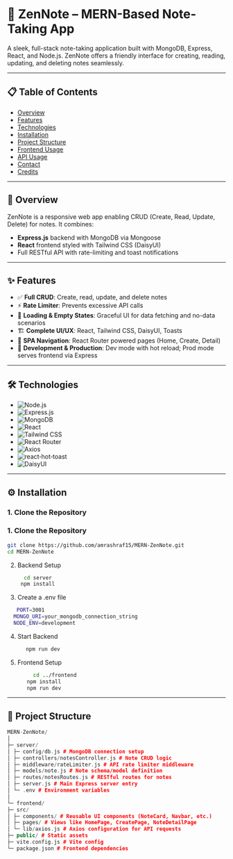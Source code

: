 # 📝 ZenNote – MERN-Based Note-Taking App

A sleek, full-stack note-taking application built with MongoDB, Express, React, and Node.js. ZenNote offers a friendly interface for creating, reading, updating, and deleting notes seamlessly.

---

## 📋 Table of Contents

- [Overview](#-overview)  
- [Features](#-features)  
- [Technologies](#-technologies)  
- [Installation](#-installation)  
- [Project Structure](#-project-structure)  
- [Frontend Usage](#-frontend-usage)  
- [API Usage](#-api-usage)  
- [Contact](#-contact)  
- [Credits](#-credits)  

---

## 📖 Overview

ZenNote is a responsive web app enabling CRUD (Create, Read, Update, Delete) for notes. It combines:

- **Express.js** backend with MongoDB via Mongoose  
- **React** frontend styled with Tailwind CSS (DaisyUI)  
- Full RESTful API with rate-limiting and toast notifications  

---

## ✨ Features

- ✅ **Full CRUD**: Create, read, update, and delete notes  
- ⚡️ **Rate Limiter**: Prevents excessive API calls  
- 🧩 **Loading & Empty States**: Graceful UI for data fetching and no-data scenarios  
- 🏗 **Complete UI/UX**: React, Tailwind CSS, DaisyUI, Toasts  
- 🔁 **SPA Navigation**: React Router powered pages (Home, Create, Detail)  
- 🔧 **Development & Production**: Dev mode with hot reload; Prod mode serves frontend via Express  

---

## 🛠 Technologies

- ![Node.js](https://img.shields.io/badge/Node.js-339933?style=for-the-badge&logo=node.js)  
- ![Express.js](https://img.shields.io/badge/Express.js-000000?style=for-the-badge&logo=express)  
- ![MongoDB](https://img.shields.io/badge/MongoDB-4EA94B?style=for-the-badge&logo=mongodb)  
- ![React](https://img.shields.io/badge/React-20232A?style=for-the-badge&logo=react)  
- ![Tailwind CSS](https://img.shields.io/badge/Tailwind_CSS-38B2AC?style=for-the-badge&logo=tailwind-css)  
- ![React Router](https://img.shields.io/badge/React_Router-CA4245?style=for-the-badge&logo=react-router)  
- ![Axios](https://img.shields.io/badge/Axios-5A29E4?style=for-the-badge&logo=axios)  
- ![react‑hot‑toast](https://img.shields.io/badge/react--hot--toast-FF6F61?style=for-the-badge)  
- ![DaisyUI](https://img.shields.io/badge/DaisyUI-F6D860?style=for-the-badge)  

---

## ⚙️ Installation

### 1. Clone the Repository  
### 1. Clone the Repository
   ```sh
   git clone https://github.com/amrashraf15/MERN-ZenNote.git
   cd MERN-ZenNote
   ```
2. Backend Setup
   ```sh
     cd server
    npm install
   ```
3. Create a .env file
  ```sh
     PORT=3001
    MONGO_URI=your_mongodb_connection_string
    NODE_ENV=development
   ```
4. Start Backend
  ```sh
        npm run dev
   ```
5. Frontend Setup
   ```sh
        cd ../frontend
      npm install
      npm run dev
   ```
---
## 🧭 Project Structure

```C++
MERN-ZenNote/
│
├─ server/
│ ├─ config/db.js # MongoDB connection setup
│ ├─ controllers/notesController.js # Note CRUD logic
│ ├─ middleware/rateLimiter.js # API rate limiter middleware
│ ├─ models/note.js # Note schema/model definition
│ ├─ routes/notesRoutes.js # RESTful routes for notes
│ ├─ server.js # Main Express server entry
│ └─ .env # Environment variables
│
└─ frontend/
├─ src/
│ ├─ components/ # Reusable UI components (NoteCard, Navbar, etc.)
│ ├─ pages/ # Views like HomePage, CreatePage, NoteDetailPage
│ └─ lib/axios.js # Axios configuration for API requests
├─ public/ # Static assets
├─ vite.config.js # Vite config
└─ package.json # Frontend dependencies
```






















   
